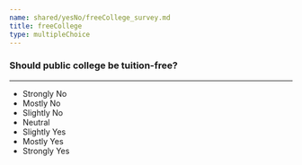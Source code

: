 ```yaml
---
name: shared/yesNo/freeCollege_survey.md
title: freeCollege
type: multipleChoice
---
```


### Should public college be tuition-free?

---

- Strongly No
- Mostly No
- Slightly No
- Neutral
- Slightly Yes
- Mostly Yes
- Strongly Yes

